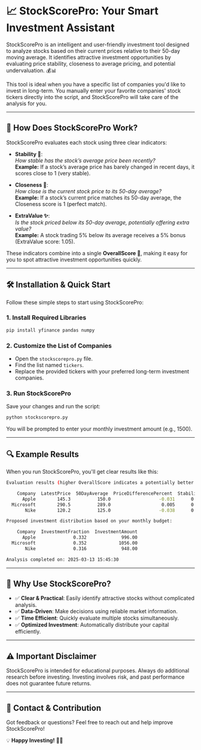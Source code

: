 # 📈 **StockScorePro: Your Smart Investment Assistant**

StockScorePro is an intelligent and user-friendly investment tool designed to analyze stocks based on their current prices relative to their 50-day moving average. It identifies attractive investment opportunities by evaluating price stability, closeness to average pricing, and potential undervaluation. 💰📊

This tool is ideal when you have a specific list of companies you'd like to invest in long-term. You manually enter your favorite companies' stock tickers directly into the script, and StockScorePro will take care of the analysis for you.

---

## 🚀 **How Does StockScorePro Work?**

StockScorePro evaluates each stock using three clear indicators:

- **Stability 🧘**:  
  *How stable has the stock’s average price been recently?*  
  **Example:** If a stock’s average price has barely changed in recent days, it scores close to 1 (very stable).

- **Closeness 🎯**:  
  *How close is the current stock price to its 50-day average?*  
  **Example:** If a stock’s current price matches its 50-day average, the Closeness score is 1 (perfect match).

- **ExtraValue ✨**:  
  *Is the stock priced below its 50-day average, potentially offering extra value?*  
  **Example:** A stock trading 5% below its average receives a 5% bonus (ExtraValue score: 1.05).

These indicators combine into a single **OverallScore 🏅**, making it easy for you to spot attractive investment opportunities quickly.

---

## 🛠️ **Installation & Quick Start**

Follow these simple steps to start using StockScorePro:

### **1. Install Required Libraries**

```bash  
pip install yfinance pandas numpy  
```

### **2. Customize the List of Companies**

- Open the `stockscorepro.py` file.
- Find the list named `tickers`.
- Replace the provided tickers with your preferred long-term investment companies.

### **3. Run StockScorePro**

Save your changes and run the script:

```bash  
python stockscorepro.py  
```

You will be prompted to enter your monthly investment amount (e.g., 1500).

---

## 🔍 **Example Results**

When you run StockScorePro, you'll get clear results like this:

```bash  
Evaluation results (higher OverallScore indicates a potentially better investment):

    Company  LatestPrice  50DayAverage  PriceDifferencePercent  Stability  Closeness  ExtraValue  OverallScore
      Apple        145.3          150.0                  -0.031      0.980      0.920       1.031          0.930
  Microsoft        290.5          289.0                   0.005      0.995      0.990       1.000          0.985
       Nike        120.2          125.0                  -0.038      0.970      0.880       1.038          0.886

Proposed investment distribution based on your monthly budget:

    Company  InvestmentFraction  InvestmentAmount
      Apple              0.332             996.00
  Microsoft              0.352            1056.00
       Nike              0.316             948.00

Analysis completed on: 2025-03-13 15:45:30  
```

---

## 📌 **Why Use StockScorePro?**

- ✅ **Clear & Practical**: Easily identify attractive stocks without complicated analysis.
- ✅ **Data-Driven**: Make decisions using reliable market information.
- ✅ **Time Efficient**: Quickly evaluate multiple stocks simultaneously.
- ✅ **Optimized Investment**: Automatically distribute your capital efficiently.

---

## ⚠️ **Important Disclaimer**

StockScorePro is intended for educational purposes. Always do additional research before investing. Investing involves risk, and past performance does not guarantee future returns.

---

## 📩 **Contact & Contribution**

Got feedback or questions? Feel free to reach out and help improve StockScorePro!

💡 **Happy Investing!** 🚀🌟

